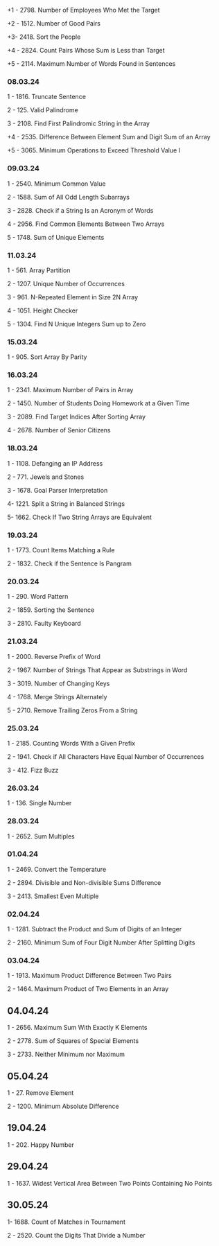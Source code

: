 
+1 - 2798. Number of Employees Who Met the Target

+2 -  1512. Number of Good Pairs

+3-  2418. Sort the People

+4 - 2824. Count Pairs Whose Sum is Less than Target

+5 - 2114. Maximum Number of Words Found in Sentences

### 08.03.24 

1 - 1816. Truncate Sentence

2 - 125. Valid Palindrome

3 - 2108. Find First Palindromic String in the Array

+4 - 2535. Difference Between Element Sum and Digit Sum of an Array

+5 - 3065. Minimum Operations to Exceed Threshold Value I

### 09.03.24

1 - 2540. Minimum Common Value

2 - 1588. Sum of All Odd Length Subarrays

3 - 2828. Check if a String Is an Acronym of Words

4 - 2956. Find Common Elements Between Two Arrays

5 - 1748. Sum of Unique Elements


### 11.03.24

1 - 561. Array Partition

2 - 1207. Unique Number of Occurrences

3 - 961. N-Repeated Element in Size 2N Array

4 - 1051. Height Checker

5 - 1304. Find N Unique Integers Sum up to Zero

### 15.03.24

1 - 905. Sort Array By Parity


### 16.03.24

1 - 2341. Maximum Number of Pairs in Array

2 - 1450. Number of Students Doing Homework at a Given Time

3 - 2089. Find Target Indices After Sorting Array

4 - 2678. Number of Senior Citizens


### 18.03.24

1 - 1108. Defanging an IP Address

2 - 771. Jewels and Stones

3 - 1678. Goal Parser Interpretation

4- 1221. Split a String in Balanced Strings

5- 1662. Check If Two String Arrays are Equivalent


### 19.03.24

1 - 1773. Count Items Matching a Rule

2 - 1832. Check if the Sentence Is Pangram

### 20.03.24

1 - 290. Word Pattern

2 - 1859. Sorting the Sentence

3 - 2810. Faulty Keyboard

### 21.03.24

1 - 2000. Reverse Prefix of Word

2 - 1967. Number of Strings That Appear as Substrings in Word

3 - 3019. Number of Changing Keys

4 - 1768. Merge Strings Alternately

5 - 2710. Remove Trailing Zeros From a String

### 25.03.24

1 - 2185. Counting Words With a Given Prefix

2 - 1941. Check if All Characters Have Equal Number of Occurrences

3 - 412. Fizz Buzz

### 26.03.24

1 - 136. Single Number

### 28.03.24

1 - 2652. Sum Multiples

### 01.04.24

1 - 2469. Convert the Temperature

2 - 2894. Divisible and Non-divisible Sums Difference

3 - 2413. Smallest Even Multiple

### 02.04.24

1 - 1281. Subtract the Product and Sum of Digits of an Integer

2 - 2160. Minimum Sum of Four Digit Number After Splitting Digits

### 03.04.24

1 - 1913. Maximum Product Difference Between Two Pairs

2 - 1464. Maximum Product of Two Elements in an Array

## 04.04.24

1 - 2656. Maximum Sum With Exactly K Elements

2 - 2778. Sum of Squares of Special Elements

3 - 2733. Neither Minimum nor Maximum

## 05.04.24

1 - 27. Remove Element

2 - 1200. Minimum Absolute Difference

## 19.04.24

1 - 202. Happy Number

## 29.04.24

1 - 1637. Widest Vertical Area Between Two Points Containing No Points

## 30.05.24

1- 1688. Count of Matches in Tournament

2 - 2520. Count the Digits That Divide a Number
